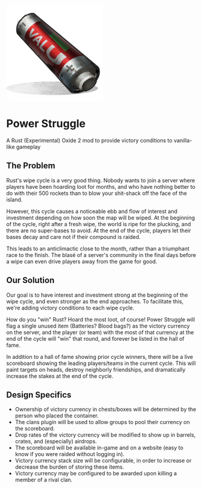 ![logo](logo.png)
# Power Struggle
A Rust (Experimental) Oxide 2 mod to provide victory conditions to vanilla-like gameplay

## The Problem
Rust's wipe cycle is a very good thing. Nobody wants to join a server where players have been hoarding loot for months, and who have nothing better to do with their 500 rockets than to blow your shit-shack off the face of the island.

However, this cycle causes a noticeable ebb and flow of interest and investment depending on how soon the map will be wiped. At the beginning of the cycle, right after a fresh wipe, the world is ripe for the plucking, and there are no super-bases to avoid. At the end of the cycle, players let their bases decay and care not if their compound is raided.

This leads to an anticlimactic close to the month, rather than a triumphant race to the finish. The blasé of a server's community in the final days before a wipe can even drive players away from the game for good.

## Our Solution
Our goal is to have interest and investment strong at the beginning of the wipe cycle, and even stronger as the end approaches. To facilitate this, we're adding victory conditions to each wipe cycle.

How do you "win" Rust? Hoard the most loot, of course! Power Struggle will flag a single unused item (Batteries? Blood bags?) as the victory currency on the server, and the player (or team) with the most of that currency at the end of the cycle will "win" that round, and forever be listed in the hall of fame.

In addition to a hall of fame showing prior cycle winners, there will be a live scoreboard showing the leading players/teams in the current cycle. This will paint targets on heads, destroy neighborly friendships, and dramatically increase the stakes at the end of the cycle.

## Design Specifics
* Ownership of victory currency in chests/boxes will be determined by the person who placed the container.
* The clans plugin will be used to allow groups to pool their currency on the scoreboard.
* Drop rates of the victory currency will be modified to show up in barrels, crates, and (especially) airdrops.
* The scoreboard will be available in-game and on a website (easy to know if you were raided without logging in).
* Victory currency stack size will be configurable, in order to increase or decrease the burden of storing these items.
* Victory currency may be configured to be awarded upon killing a member of a rival clan.
